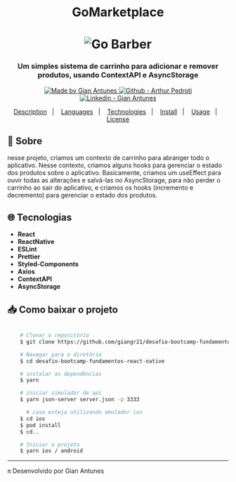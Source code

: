 <h1 align="center" >
  GoMarketplace
</h1>
<h1 align="center">
  <img alt="Go Barber" src="./src/assets/gomarketplace.gif"/>
</h1>
<h3 align="center" >
  Um simples sistema de carrinho para adicionar e remover produtos, usando ContextAPI e AsyncStorage
</h3>

<p align="center">
  <a href="https://github.com/giangr21" target="_blank">
    <img alt="Made by Gian Antunes" src="https://img.shields.io/badge/made%20by-Gian_Antunes-informational">
  </a>
  <a href="https://github.com/giangr21" target="_blank" >
    <img alt="Github - Arthur Pedroti" src="https://img.shields.io/badge/Github--%23F8952D?style=social&logo=github">
  </a>
  <a href="https://www.linkedin.com/in/gian-antunes-21163b152/" target="_blank" >
    <img alt="Linkedin - Gian Antunes" src="https://img.shields.io/badge/Linkedin--%23F8952D?style=social&logo=linkedin">
  </a>
</p>

<p align="center">
  <a href="#Description">Description</a>&nbsp;&nbsp;&nbsp;|&nbsp;&nbsp;&nbsp;
  <a href="#computer-languages">Languages</a>&nbsp;&nbsp;&nbsp;|&nbsp;&nbsp;&nbsp;
  <a href="#books-technologies">Technologies</a>&nbsp;&nbsp;&nbsp;|&nbsp;&nbsp;&nbsp;
  <a href="#install">Install</a>&nbsp;&nbsp;&nbsp;|&nbsp;&nbsp;&nbsp;
  <a href="#books-usage">Usage</a>&nbsp;&nbsp;&nbsp;|&nbsp;&nbsp;&nbsp;
  <a href="#memo-license">License</a>
</p>

## 🔖 Sobre

nesse projeto, criamos um contexto de carrinho para abranger todo o aplicativo. Nesse contexto, criamos alguns hooks para gerenciar o estado dos produtos sobre o aplicativo. Basicamente, criamos um useEffect para ouvir todas as alterações e salvá-las no AsyncStorage, para não perder o carrinho ao sair do aplicativo, e criamos os hooks (incremento e decremento) para gerenciar o estado dos produtos.

## 🌐 Tecnologias

- **React**
- **ReactNative**
- **ESLint**
- **Prettier**
- **Styled-Components**
- **Axios**
- **ContextAPI**
- **AsyncStorage**

## 📥 Como baixar o projeto

```bash

    # Clonar o repositório
    $ git clone https://github.com/giangr21/desafio-bootcamp-fundamentos-react-native

    # Navegar para o diretório
    $ cd desafio-bootcamp-fundamentos-react-native

    # instalar as dependências
    $ yarn

    # iniciar simulador de api
    $ yarn json-server server.json -p 3333

	  # caso esteja utilizando emulador ios
    $ cd ios
    $ pod install
    $ cd..

    # Iniciar o projeto
    $ yarn ios / android
```
---
🔛 Desenvolvido por Gian Antunes
